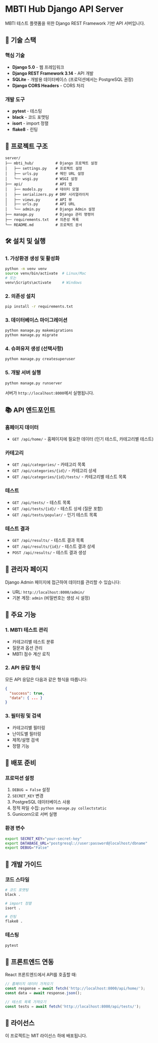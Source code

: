 # MBTI Hub Django API Server

MBTI 테스트 플랫폼을 위한 Django REST Framework 기반 API 서버입니다.

## 🚀 기술 스택

### 핵심 기술
- **Django 5.0** - 웹 프레임워크
- **Django REST Framework 3.14** - API 개발
- **SQLite** - 개발용 데이터베이스 (프로덕션에서는 PostgreSQL 권장)
- **Django CORS Headers** - CORS 처리

### 개발 도구
- **pytest** - 테스팅
- **black** - 코드 포맷팅
- **isort** - import 정렬
- **flake8** - 린팅

## 📁 프로젝트 구조

```
server/
├── mbti_hub/          # Django 프로젝트 설정
│   ├── settings.py    # 프로젝트 설정
│   ├── urls.py        # 메인 URL 설정
│   └── wsgi.py        # WSGI 설정
├── api/               # API 앱
│   ├── models.py      # 데이터 모델
│   ├── serializers.py # DRF 시리얼라이저
│   ├── views.py       # API 뷰
│   ├── urls.py        # API URL
│   └── admin.py       # Django Admin 설정
├── manage.py          # Django 관리 명령어
├── requirements.txt   # 의존성 목록
└── README.md          # 프로젝트 문서
```

## 🛠️ 설치 및 실행

### 1. 가상환경 생성 및 활성화
```bash
python -m venv venv
source venv/bin/activate  # Linux/Mac
# 또는
venv\Scripts\activate     # Windows
```

### 2. 의존성 설치
```bash
pip install -r requirements.txt
```

### 3. 데이터베이스 마이그레이션
```bash
python manage.py makemigrations
python manage.py migrate
```

### 4. 슈퍼유저 생성 (선택사항)
```bash
python manage.py createsuperuser
```

### 5. 개발 서버 실행
```bash
python manage.py runserver
```

서버가 `http://localhost:8000`에서 실행됩니다.

## 📚 API 엔드포인트

### 홈페이지 데이터
- `GET /api/home/` - 홈페이지에 필요한 데이터 (인기 테스트, 카테고리별 테스트)

### 카테고리
- `GET /api/categories/` - 카테고리 목록
- `GET /api/categories/{id}/` - 카테고리 상세
- `GET /api/categories/{id}/tests/` - 카테고리별 테스트 목록

### 테스트
- `GET /api/tests/` - 테스트 목록
- `GET /api/tests/{id}/` - 테스트 상세 (질문 포함)
- `GET /api/tests/popular/` - 인기 테스트 목록

### 테스트 결과
- `GET /api/results/` - 테스트 결과 목록
- `GET /api/results/{id}/` - 테스트 결과 상세
- `POST /api/results/` - 테스트 결과 생성

## 🔧 관리자 페이지

Django Admin 페이지에 접근하여 데이터를 관리할 수 있습니다:
- URL: `http://localhost:8000/admin/`
- 기본 계정: `admin` (비밀번호는 생성 시 설정)

## 🎯 주요 기능

### 1. MBTI 테스트 관리
- 카테고리별 테스트 분류
- 질문과 옵션 관리
- MBTI 점수 계산 로직

### 2. API 응답 형식
모든 API 응답은 다음과 같은 형식을 따릅니다:
```json
{
  "success": true,
  "data": { ... }
}
```

### 3. 필터링 및 검색
- 카테고리별 필터링
- 난이도별 필터링
- 제목/설명 검색
- 정렬 기능

## 🚀 배포 준비

### 프로덕션 설정
1. `DEBUG = False` 설정
2. `SECRET_KEY` 변경
3. PostgreSQL 데이터베이스 사용
4. 정적 파일 수집: `python manage.py collectstatic`
5. Gunicorn으로 서버 실행

### 환경 변수
```bash
export SECRET_KEY="your-secret-key"
export DATABASE_URL="postgresql://user:password@localhost/dbname"
export DEBUG="False"
```

## 📝 개발 가이드

### 코드 스타일
```bash
# 코드 포맷팅
black .

# import 정렬
isort .

# 린팅
flake8 .
```

### 테스팅
```bash
pytest
```

## 🔗 프론트엔드 연동

React 프론트엔드에서 API를 호출할 때:
```javascript
// 홈페이지 데이터 가져오기
const response = await fetch('http://localhost:8000/api/home/');
const data = await response.json();

// 테스트 목록 가져오기
const tests = await fetch('http://localhost:8000/api/tests/');
```

## 📄 라이선스

이 프로젝트는 MIT 라이선스 하에 배포됩니다.
